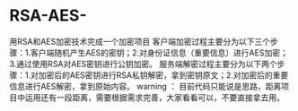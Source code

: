 # RSA-AES-
用RSA和AES加密技术完成一个加密项目
 客户端加密过程主要分为以下三个步骤：1.客户端随机产生AES的密钥；2.对身份证信息（重要信息）进行AES加密；3.通过使用RSA对AES密钥进行公钥加密。
 服务端解密过程主要分为以下两个步骤：1.对加密后的AES密钥进行RSA私钥解密，拿到密钥原文；2.对加密后的重要信息进行AES解密，拿到原始内容。
warning ： 目前代码只能说是思路，距离项目中运用还有一段距离，需要根据需求完善，大家看看可以，不要直接拿去用。

